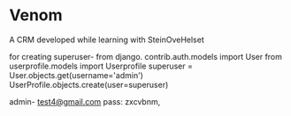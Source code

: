 # Venom
A CRM developed while learning with SteinOveHelset

for creating superuser-
from django. contrib.auth.models import User 
from userprofile.models import Userprofile
superuser = User.objects.get(username='admin')
UserProfile.objects.create(user=superuser)

admin-
test4@gmail.com
pass: zxcvbnm,